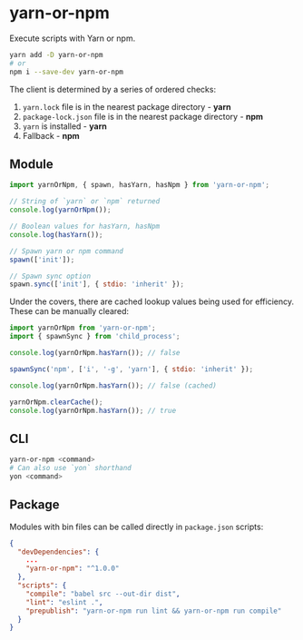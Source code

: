 # yarn-or-npm

Execute scripts with Yarn or npm.

```sh
yarn add -D yarn-or-npm
# or
npm i --save-dev yarn-or-npm
```

The client is determined by a series of ordered checks:

1. `yarn.lock` file is in the nearest package directory - **yarn**
1. `package-lock.json` file is in the nearest package directory - **npm**
1. `yarn` is installed - **yarn**
1. Fallback - **npm**

## Module

```js
import yarnOrNpm, { spawn, hasYarn, hasNpm } from 'yarn-or-npm';

// String of `yarn` or `npm` returned
console.log(yarnOrNpm());

// Boolean values for hasYarn, hasNpm
console.log(hasYarn());

// Spawn yarn or npm command
spawn(['init']);

// Spawn sync option
spawn.sync(['init'], { stdio: 'inherit' });
```

Under the covers, there are cached lookup values being used for efficiency. These can be manually cleared:

```js
import yarnOrNpm from 'yarn-or-npm';
import { spawnSync } from 'child_process';

console.log(yarnOrNpm.hasYarn()); // false

spawnSync('npm', ['i', '-g', 'yarn'], { stdio: 'inherit' });

console.log(yarnOrNpm.hasYarn()); // false (cached)

yarnOrNpm.clearCache();
console.log(yarnOrNpm.hasYarn()); // true
```

## CLI

```sh
yarn-or-npm <command>
# Can also use `yon` shorthand
yon <command>
```

## Package

Modules with bin files can be called directly in `package.json` scripts:

```json
{
  "devDependencies": {
    ...
    "yarn-or-npm": "^1.0.0"
  },
  "scripts": {
    "compile": "babel src --out-dir dist",
    "lint": "eslint .",
    "prepublish": "yarn-or-npm run lint && yarn-or-npm run compile"
  }
}
```
